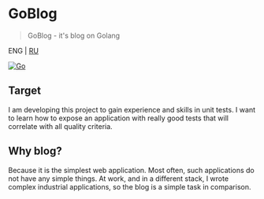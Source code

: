 # GoBlog
> GoBlog - it's blog on Golang

ENG | [RU](README.md)

[![Go](https://github.com/Mubiridziri/goblog/actions/workflows/go.yml/badge.svg)](https://github.com/Mubiridziri/goblog/actions/workflows/go.yml)

## Target

I am developing this project to gain experience and skills in unit tests.
I want to learn how to expose an application with really good tests that will correlate with all quality criteria.


## Why blog?

Because it is the simplest web application. Most often, such applications do not have any simple things.
At work, and in a different stack, I wrote complex industrial applications, so the blog is a simple task in comparison.